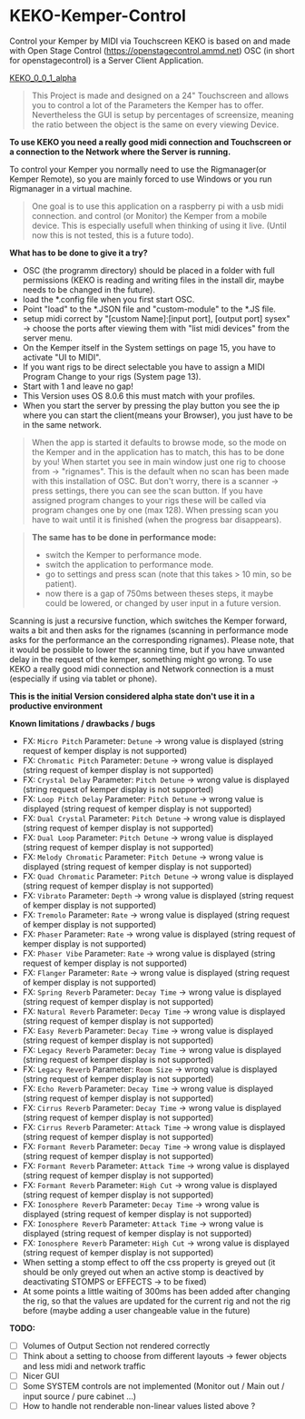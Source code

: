 # KEKO-Kemper-Control
Control your Kemper by MIDI via Touchscreen
KEKO is based on and made with Open Stage Control (https://openstagecontrol.ammd.net)
OSC (in short for openstagecontrol) is a Server Client Application.

[KEKO_0_0_1_alpha](https://user-images.githubusercontent.com/41967358/110244950-87b0d380-7f61-11eb-8742-7d8ed8e8bfc3.jpg)

>This Project is made and designed on a 24" Touchscreen and allows you to control a lot of the Parameters the Kemper has to offer.
>Nevertheless the GUI is setup by percentages of screensize, meaning the ratio between the object is the same on every viewing Device.

**To use KEKO you need a really good midi connection and Touchscreen or a connection to the Network where the Server is running.**

To control your Kemper you normally need to use the Rigmanager(or Kemper Remote), so you are mainly forced to use Windows or you run Rigmanager in a virtual machine.


>One goal is to use this application on a raspberry pi with a usb midi connection. 
>and control (or Monitor) the Kemper from a mobile device.
>This is especially usefull when thinking of using it live.
>(Until now this is not tested, this is a future todo).


**What has to be done to give it a try?**
- OSC (the programm directory) should be placed in a folder with full permissions (KEKO is reading and writing files in the install dir, maybe needs to be changed in the future).
- load the *.config file when you first start OSC.
- Point "load" to the *.JSON file and "custom-module" to the *.JS file.
- setup midi correct by "[custom Name]:[input port], [output port] sysex" -> choose the ports after viewing them with "list midi devices" from the server menu.
- On the Kemper itself in the System settings on page 15, you have to activate "UI to MIDI".
- If you want rigs to be direct selectable you have to assign a MIDI Program Change to your rigs (System page 13).
- Start with 1 and leave no gap!
- This Version uses OS 8.0.6 this must match with your profiles.
- When you start the server by pressing the play button you see the ip where you can start the client(means your Browser), you just have to be in the same network.



>When the app is started it defaults to browse mode, so the mode on the Kemper and in the application has to match, this has to be done by you!
>When startet you see in main window just one rig to choose from -> "rignames". 
>This is the default when no scan has been made with this installation of OSC.
>But don't worry, there is a scanner -> press settings, there you can see the scan button.
>If you have assigned program changes to your rigs these will be called via program changes one by one (max 128).
>When pressing scan you have to wait until it is finished (when the progress bar disappears).

>**The same has to be done in performance mode:**
>- switch the Kemper to performance mode.
>- switch the application to performance mode.
>- go to settings and press scan (note that this takes > 10 min, so be patient).
> - now there is a gap of 750ms between theses steps, it maybe could be lowered, or changed by user input in a future version.


Scanning is just a recursive function, which switches the Kemper forward, 
waits a bit and then asks for the rignames 
(scanning in performance mode asks for the performance an the corresponding rignames). 
Please note, that it would be possible to lower the scanning time, but if you have 
unwanted delay in the request of the kemper, something might go wrong. 
To use KEKO a really good midi connection and Network connection is a must 
(especially if using via tablet or phone).

 


**This is the initial Version considered alpha state don't use it in a productive environment**


**Known limitations / drawbacks / bugs**
- FX: `Micro Pitch`       Parameter: `Detune`       -> wrong value is displayed (string request of kemper display is not supported)
- FX: `Chromatic Pitch`   Parameter: `Detune`       -> wrong value is displayed (string request of kemper display is not supported)
- FX: `Crystal Delay`     Parameter: `Pitch Detune` -> wrong value is displayed (string request of kemper display is not supported)
- FX: `Loop Pitch Delay`  Parameter: `Pitch Detune` -> wrong value is displayed (string request of kemper display is not supported)
- FX: `Dual Crystal`      Parameter: `Pitch Detune` -> wrong value is displayed (string request of kemper display is not supported)
- FX: `Dual Loop`         Parameter: `Pitch Detune` -> wrong value is displayed (string request of kemper display is not supported)
- FX: `Melody Chromatic`  Parameter: `Pitch Detune` -> wrong value is displayed (string request of kemper display is not supported)
- FX: `Quad Chromatic`    Parameter: `Pitch Detune` -> wrong value is displayed (string request of kemper display is not supported)
- FX: `Vibrato`           Parameter: `Depth`        -> wrong value is displayed (string request of kemper display is not supported)
- FX: `Tremolo`           Parameter: `Rate`         -> wrong value is displayed (string request of kemper display is not supported)
- FX: `Phaser`            Parameter: `Rate`         -> wrong value is displayed (string request of kemper display is not supported)
- FX: `Phaser Vibe`       Parameter: `Rate`         -> wrong value is displayed (string request of kemper display is not supported)
- FX: `Flanger`           Parameter: `Rate`         -> wrong value is displayed (string request of kemper display is not supported)
- FX: `Spring Reverb`     Parameter: `Decay Time`   -> wrong value is displayed (string request of kemper display is not supported)
- FX: `Natural Reverb`    Parameter: `Decay Time`   -> wrong value is displayed (string request of kemper display is not supported)
- FX: `Easy Reverb`       Parameter: `Decay Time`   -> wrong value is displayed (string request of kemper display is not supported)
- FX: `Legacy Reverb`     Parameter: `Decay Time`   -> wrong value is displayed (string request of kemper display is not supported)
- FX: `Legacy Reverb`     Parameter: `Room Size`    -> wrong value is displayed (string request of kemper display is not supported)
- FX: `Echo Reverb`       Parameter: `Decay Time`   -> wrong value is displayed (string request of kemper display is not supported)
- FX: `Cirrus Reverb`     Parameter: `Decay Time`   -> wrong value is displayed (string request of kemper display is not supported)
- FX: `Cirrus Reverb`     Parameter: `Attack Time`  -> wrong value is displayed (string request of kemper display is not supported)
- FX: `Formant Reverb`    Parameter: `Decay Time`   -> wrong value is displayed (string request of kemper display is not supported)
- FX: `Formant Reverb`    Parameter: `Attack Time`  -> wrong value is displayed (string request of kemper display is not supported)
- FX: `Formant Reverb`    Parameter: `High Cut`     -> wrong value is displayed (string request of kemper display is not supported)
- FX: `Ionosphere Reverb` Parameter: `Decay Time`   -> wrong value is displayed (string request of kemper display is not supported)
- FX: `Ionosphere Reverb` Parameter: `Attack Time`  -> wrong value is displayed (string request of kemper display is not supported)
- FX: `Ionosphere Reverb` Parameter: `High Cut`     -> wrong value is displayed (string request of kemper display is not supported)
- When setting a stomp effect to off the css property is greyed out (it should be only greyed out when an active stomp is deactived by deactivating STOMPS or EFFECTS -> to be fixed)
- At some points a little waiting of 300ms has been added after changing the rig, so that the values are updated for the current rig and not the rig before (maybe adding a user changeable value in the future)

**TODO:**

- [ ] Volumes of Output Section not rendered correctly
- [ ] Think about a setting to choose from different layouts -> fewer objects and less midi and network traffic 
- [ ] Nicer GUI
- [ ] Some SYSTEM controls are not implemented (Monitor out / Main out / input source / pure cabinet ...)
- [ ] How to handle not renderable non-linear values listed above ?

